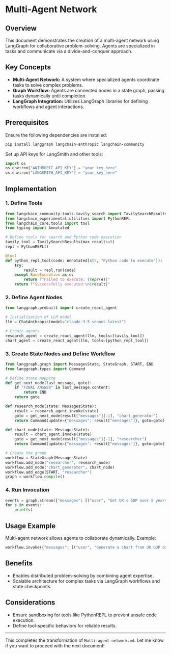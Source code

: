 # Multi-Agent Network

## Overview
This document demonstrates the creation of a multi-agent network using LangGraph for collaborative problem-solving. Agents are specialized in tasks and communicate via a divide-and-conquer approach.

## Key Concepts
- **Multi-Agent Network:** A system where specialized agents coordinate tasks to solve complex problems.
- **Graph Workflow:** Agents are connected nodes in a state graph, passing tasks dynamically until completion.
- **LangGraph Integration:** Utilizes LangGraph libraries for defining workflows and agent interactions.

## Prerequisites
Ensure the following dependencies are installed:
```bash
pip install langgraph langchain-anthropic langchain-community
```
Set up API keys for LangSmith and other tools:
```python
import os
os.environ["ANTHROPIC_API_KEY"] = "your_key_here"
os.environ["LANGSMITH_API_KEY"] = "your_key_here"
```

## Implementation

### 1. Define Tools
```python
from langchain_community.tools.tavily_search import TavilySearchResults
from langchain_experimental.utilities import PythonREPL
from langchain_core.tools import tool
from typing import Annotated

# Define tools for search and Python code execution
tavily_tool = TavilySearchResults(max_results=5)
repl = PythonREPL()

@tool
def python_repl_tool(code: Annotated[str, "Python code to execute"]):
    try:
        result = repl.run(code)
    except BaseException as e:
        return f"Failed to execute: {repr(e)}"
    return f"Successfully executed:\n{result}"
```

### 2. Define Agent Nodes
```python
from langgraph.prebuilt import create_react_agent

# Initialization of LLM model
llm = ChatAnthropic(model="claude-3-5-sonnet-latest")

# Create agents
research_agent = create_react_agent(llm, tools=[tavily_tool])
chart_agent = create_react_agent(llm, tools=[python_repl_tool])
```

### 3. Create State Nodes and Define Workflow
```python
from langgraph.graph import MessagesState, StateGraph, START, END
from langgraph.types import Command

# Define state mapping
def get_next_node(last_message, goto):
    if "FINAL ANSWER" in last_message.content:
        return END
    return goto

def research_node(state: MessagesState):
    result = research_agent.invoke(state)
    goto = get_next_node(result["messages"][-1], "chart_generator")
    return Command(update={"messages": result["messages"]}, goto=goto)

def chart_node(state: MessagesState):
    result = chart_agent.invoke(state)
    goto = get_next_node(result["messages"][-1], "researcher")
    return Command(update={"messages": result["messages"]}, goto=goto)

# Create the graph
workflow = StateGraph(MessagesState)
workflow.add_node("researcher", research_node)
workflow.add_node("chart_generator", chart_node)
workflow.add_edge(START, "researcher")
graph = workflow.compile()
```

### 4. Run Invocation
```python
events = graph.stream({"messages": [("user", "Get UK's GDP over 5 years")]}, {"recursion_limit": 150})
for s in events:
    print(s)
```

## Usage Example
Multi-agent network allows agents to collaborate dynamically. Example:
```python
workflow.invoke({"messages": [("user", "Generate a chart from UK GDP data")]})
```

## Benefits
- Enables distributed problem-solving by combining agent expertise.
- Scalable architecture for complex tasks via LangGraph workflows and state checkpoints.

## Considerations
- Ensure sandboxing for tools like PythonREPL to prevent unsafe code execution.
- Define tool-specific behaviors for reliable results.

---

This completes the transformation of `Multi-agent network.md`. Let me know if you want to proceed with the next document!